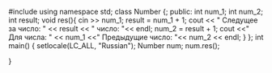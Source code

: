 #include <iostream>
using namespace std;
class Number {;
public:
 int num_1;
 int num_2;
 int result;
 void res(){
  cin >> num_1;
  result = num_1 + 1;
  cout << " Следущее за число: " << result << " число: "<< endl;
  num_2 = result + 1;
  cout <<" Для числа: " << num_1 <<" Предыдущие число: "<< num_2 << endl;
 }
};
 int main()
 {
  setlocale(LC_ALL, "Russian");
  Number num;
  num.res();
  
 }
